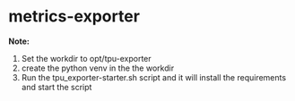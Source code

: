 # metrics-exporter


**Note:** 
1) Set the workdir to opt/tpu-exporter
2) create the python venv in the the workdir
3) Run the tpu_exporter-starter.sh script and it will install the requirements and start the script

